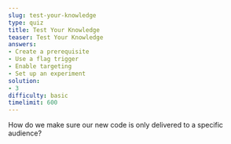 ```yaml
---
slug: test-your-knowledge
type: quiz
title: Test Your Knowledge
teaser: Test Your Knowledge
answers:
- Create a prerequisite
- Use a flag trigger
- Enable targeting
- Set up an experiment
solution:
- 3
difficulty: basic
timelimit: 600
---
```

How do we make sure our new code is only delivered to a specific audience?
